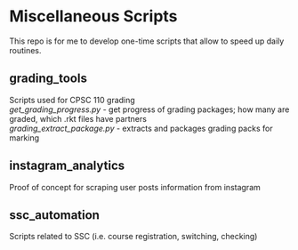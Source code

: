 # Miscellaneous Scripts

This repo is for me to develop one-time scripts that allow to speed up daily routines. <br />

## grading_tools

Scripts used for CPSC 110 grading <br />
*get_grading_progress.py*	- get progress of grading packages; how many are graded, which .rkt files have partners <br />
*grading_extract_package.py* - extracts and packages grading packs for marking <br />

## instagram_analytics

Proof of concept for scraping user posts information from instagram <br />

## ssc_automation

Scripts related to SSC (i.e. course registration, switching, checking)



